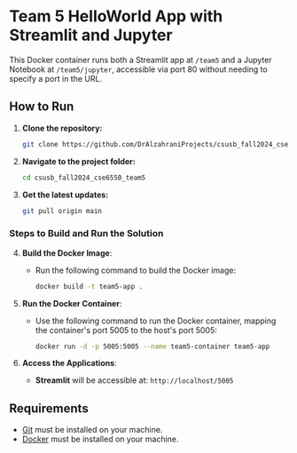 # Team 5 HelloWorld App with Streamlit and Jupyter

This Docker container runs both a Streamlit app at `/team5` and a Jupyter Notebook at `/team5/jupyter`, accessible via port 80 without needing to specify a port in the URL.

## How to Run

1. **Clone the repository:**
    ```bash
    git clone https://github.com/DrAlzahraniProjects/csusb_fall2024_cse6550_team5.git
    ```

2. **Navigate to the project folder:**
    ```bash
    cd csusb_fall2024_cse6550_team5
    ```

3. **Get the latest updates:**
    ```bash
    git pull origin main
    ```


### Steps to Build and Run the Solution

4. **Build the Docker Image**:
   - Run the following command to build the Docker image:
     ```bash
     docker build -t team5-app .
     ```

5. **Run the Docker Container**:
   - Use the following command to run the Docker container, mapping the container's port 5005 to the host's port 5005:
     ```bash
     docker run -d -p 5005:5005 --name team5-container team5-app
     ```

6. **Access the Applications**:
   - **Streamlit** will be accessible at: `http://localhost/5005`

## Requirements
- [Git](https://git-scm.com/book/en/v2/Getting-Started-Installing-Git) must be installed on your machine.
- [Docker](https://docs.docker.com/get-docker/) must be installed on your machine.
